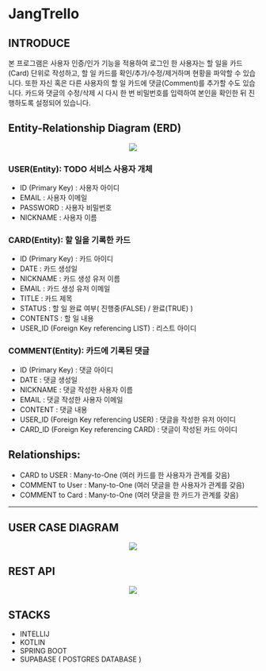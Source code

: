# JangTrello

## INTRODUCE
본 프로그램은 사용자 인증/인가 기능을 적용하여 로그인 한 사용자는 할 일을 카드(Card) 단위로 작성하고, 할 일 카드를 확인/추가/수정/제거하며 현황을 파악할 수 있습니다.
또한 자신 혹은 다른 사용자의 할 일 카드에 댓글(Comment)를 추가할 수도 있습니다.
카드와 댓글의 수정/삭제 시 다시 한 번 비밀번호를 입력하여 본인을 확인한 뒤 진행하도록 설정되어 있습니다.


## Entity-Relationship Diagram (ERD)
<p align="center">
  <img src="https://github.com/JangCoding/JangTrello/assets/62090021/c9628314-98fb-479b-a0c3-2d92a491e244">
</p>

### USER(Entity): TODO 서비스 사용자 개체

- ID (Primary Key) : 사용자 아이디  
- EMAIL : 사용자 이메일  
- PASSWORD : 사용자 비밀번호  
- NICKNAME : 사용자 이름  
 
### CARD(Entity): 할 일을 기록한 카드

- ID (Primary Key) : 카드 아이디
- DATE : 카드 생성일
- NICKNAME : 카드 생성 유저 이름
- EMAIL : 카드 생성 유저 이메일
- TITLE : 카드 제목
- STATUS : 할 일 완료 여부( 진행중(FALSE) / 완료(TRUE) )
- CONTENTS : 할 일 내용
- USER_ID (Foreign Key referencing LIST) : 리스트 아이디

### COMMENT(Entity): 카드에 기록된 댓글

- ID (Primary Key) : 댓글 아이디
- DATE : 댓글 생성일
- NICKNAME : 댓글 작성한 사용자 이름
- EMAIL : 댓글 작성한 사용자 이메일
- CONTENT : 댓글 내용
- USER_ID (Foreign Key referencing USER) : 댓글을 작성한 유저 아이디
- CARD_ID (Foreign Key referencing CARD) : 댓글이 작성된 카드 아이디

## Relationships:
- CARD to USER : Many-to-One (여러 카드를 한 사용자가 관계를 갖음)
- COMMENT to User : Many-to-One (여러 댓글을 한 사용자가 관계를 갖음)
- COMMENT to Card : Many-to-One (여러 댓글을 한 카드가 관계를 갖음)
    
---

## USER CASE DIAGRAM
<p align="center">
  <img src="https://github.com/JangCoding/JangTrello/assets/62090021/18d35b34-5ed6-40c6-bf4c-127dcc2e48e0">
</p>

## REST API
<p align="center">
  <img src="https://github.com/JangCoding/JangTrello/assets/62090021/237ed777-4fb2-4b3c-8aa7-3e96e53bb2b3">
</p>

## STACKS
- INTELLIJ
- KOTLIN
- SPRING BOOT
- SUPABASE ( POSTGRES DATABASE )

